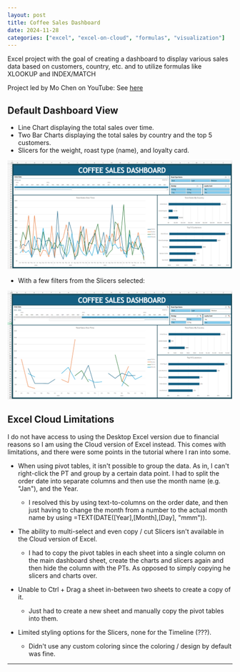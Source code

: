 ```yaml
---
layout: post
title: Coffee Sales Dashboard
date: 2024-11-28
categories: ["excel", "excel-on-cloud", "formulas", "visualization"]
---
```


Excel project with the goal of creating a dashboard to display various sales data based on customers, country, etc. and to utilize formulas like XLOOKUP and INDEX/MATCH  

Project led by Mo Chen on YouTube: See [here](https://www.youtube.com/watch?v=m13o5aqeCbM)

## **Default Dashboard View**
- Line Chart displaying the total sales over time.
- Two Bar Charts displaying the total sales by country and the top 5 customers.
- Slicers for the weight, roast type (name), and loyalty card.

![Coffee Sales Dashboard Default](../../img/main_dashboard.png)

- With a few filters from the Slicers selected:

![Coffee Sales Dashboard Filtered](../../img/dashboard_filtered.png)

## **Excel Cloud Limitations** 
I do not have access to using the Desktop Excel version due to financial reasons so I am using the Cloud version of Excel instead. This comes with limitations, and there were some points in the tutorial where I ran into some.
- When using pivot tables, it isn't possible to group the data. As in, I can't right-click the PT and group by a certain data point. I had to split the order date into separate columns and then use the month name (e.g. "Jan"), and the Year.
  - I resolved this by using text-to-columns on the order date, and then just having to change the month from a number to the actual month name by using =TEXT(DATE([Year],[Month],[Day], "mmm")).  

- The ability to multi-select and even copy / cut Slicers isn't available in the Cloud version of Excel.
  - I had to copy the pivot tables in each sheet into a single column on the main dashboard sheet, create the charts and slicers again and then hide the column with the PTs. As opposed to simply copying he slicers and charts over.  

- Unable to Ctrl + Drag a sheet in-between two sheets to create a copy of it.
  - Just had to create a new sheet and manually copy the pivot tables into them.  

- Limited styling options for the Slicers, none for the Timeline (???).
  - Didn't use any custom coloring since the coloring / design by default was fine.  

---
